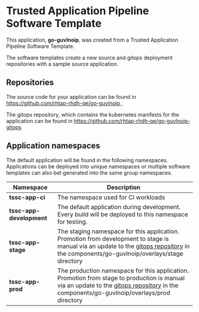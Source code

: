 # Trusted Application Pipeline Software Template

This application, **go-guvlnoip**, was created from a Trusted Application Pipeline Software Template.

The software templates create a new source and gitops deployment repositories with a sample source application. 

## Repositories

The source code for your application can be found in [https://github.com/rhtap-rhdh-qe/go-guvlnoip ](https://github.com/rhtap-rhdh-qe/go-guvlnoip ).
 
The gitops repository, which contains the kubernetes manifests for the application can be found in 
[https://github.com/rhtap-rhdh-qe/go-guvlnoip-gitops ](https://github.com/rhtap-rhdh-qe/go-guvlnoip-gitops ) 

## Application namespaces 

The default application will be found in the following namespaces. Applications can be deployed into unique namespaces or multiple software templates can also bet generated into the same group namespaces.  

|  Namespace   |  Description   |  
| -------- | -------- |
| **tssc-app-ci** | The namespace used for CI workloads |
| **tssc-app-development** | The default application during development. Every build will be deployed to this namespace for testing. |
| **tssc-app-stage** | The staging namespace for this application. Promotion from development to stage is manual via an update to the [gitops repository](https://github.com/rhtap-rhdh-qe/go-guvlnoip-gitops ) in the components/go-guvlnoip/overlays/stage directory |
| **tssc-app-prod** | The production namespace for this application. Promotion from stage to production is manual via an update to the [gitops repository](https://github.com/rhtap-rhdh-qe/go-guvlnoip-gitops ) in the components/go-guvlnoip/overlays/prod directory |